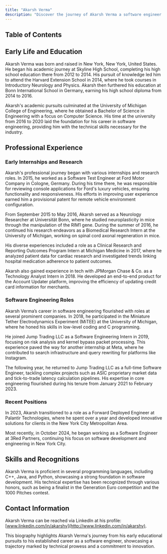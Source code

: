 ```yaml
---
title: "Akarsh Verma"
description: "Discover the journey of Akarsh Verma a software engineer in NYC with a rich academic background and vast experience in tech and engineering innovation."
---
```




## Table of Contents

## Early Life and Education

Akarsh Verma was born and raised in New York, New York, United States. He began his academic journey at Skyline High School, completing his high school education there from 2012 to 2014. His pursuit of knowledge led him to attend the Harvard Extension School in 2014, where he took courses in Introductory Neurology and Physics. Akarsh then furthered his education at Bonn International School in Germany, earning his high school diploma from 2014 to 2016.

Akarsh's academic pursuits culminated at the University of Michigan College of Engineering, where he obtained a Bachelor of Science in Engineering with a focus on Computer Science. His time at the university from 2016 to 2020 laid the foundation for his career in software engineering, providing him with the technical skills necessary for the industry.

## Professional Experience

### Early Internships and Research

Akarsh's professional journey began with various internships and research roles. In 2015, he worked as a Software Test Engineer at Ford Motor Company in Cologne, Germany. During his time there, he was responsible for reviewing console applications for Ford's luxury vehicles, ensuring functionality and responsiveness. His efforts in improving user experience earned him a provisional patent for remote vehicle environment configuration.

From September 2015 to May 2016, Akarsh served as a Neurology Researcher at Universität Bonn, where he studied neuroplasticity in mice through the manipulation of the RIM1 gene. During the summer of 2016, he continued his research endeavors as a Biomedical Research Intern at the University of Michigan, working on spinal cord axonal regeneration in mice.

His diverse experiences included a role as a Clinical Research and Reporting Outcomes Program Intern at Michigan Medicine in 2017, where he analyzed patient data for cardiac research and investigated trends linking hospital medication adherence to patient outcomes.

Akarsh also gained experience in tech with JPMorgan Chase & Co. as a Technology Analyst Intern in 2018. He developed an end-to-end product for the Account Updater platform, improving the efficiency of updating credit card information for merchants.

### Software Engineering Roles

Akarsh Verma’s career in software engineering flourished with roles at several prominent companies. In 2018, he participated in the Miniature Tether Electrodynamics Experiment (MiTEE) at the University of Michigan, where he honed his skills in low-level coding and C programming.

He joined Jump Trading LLC as a Software Engineering Intern in 2019, focusing on risk analysis and kernel bypass packet processing. This experience paved the way for another internship at Meta, where he contributed to search infrastructure and query rewriting for platforms like Instagram.

The following year, he returned to Jump Trading LLC as a full-time Software Engineer, tackling complex projects such as ASIC proprietary market data and tick-to-trade latency calculation pipelines. His expertise in core engineering flourished during his tenure from January 2021 to February 2023.

### Recent Positions

In 2023, Akarsh transitioned to a role as a Forward Deployed Engineer at Palantir Technologies, where he spent over a year and developed innovative solutions for clients in the New York City Metropolitan Area.

Most recently, in October 2024, he began working as a Software Engineer at 3Red Partners, continuing his focus on software development and engineering in New York City.

## Skills and Recognitions

Akarsh Verma is proficient in several programming languages, including C++, Java, and Python, showcasing a strong foundation in software development. His technical expertise has been recognized through various honors, such as being a finalist in the Generation Euro competition and the 1000 Pitches contest.

## Contact Information

Akarsh Verma can be reached via LinkedIn at his profile: [www.linkedin.com/in/akarshv](http://www.linkedin.com/in/akarshv).

This biography highlights Akarsh Verma's journey from his early educational pursuits to his established career as a software engineer, showcasing a trajectory marked by technical prowess and a commitment to innovation.